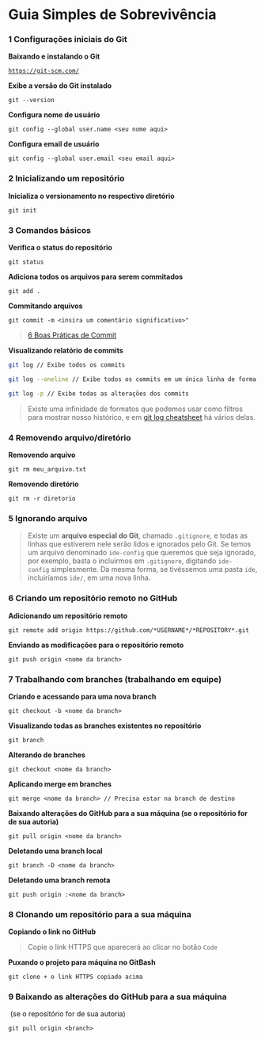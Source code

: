 # Guia Simples de Sobrevivência

### **1 Configurações iniciais do Git**

**Baixando e instalando o Git**

[`https://git-scm.com/`](https://git-scm.com/)

**Exibe a versão do Git instalado**

`git --version`

**Configura nome de usuário**

`git config --global user.name <seu nome aqui>`

**Configura email de usuário**

`git config --global user.email <seu email aqui>`

### **2 Inicializando um repositório**

**Inicializa o versionamento no respectivo diretório**

`git init`

### **3 Comandos básicos**

**Verifica o status do repositório**

`git status`

**Adiciona todos os arquivos para serem commitados**

`git add .`

**Commitando arquivos**

`git commit -m <insira um comentário significativo>"`

> [6 Boas Práticas de Commit](https://blog.locaweb.com.br/temas/codigo-aberto/6-boas-praticas-de-git/)
> 

**Visualizando relatório de commits**

```bash
git log // Exibe todos os commits

git log --oneline // Exibe todos os commits em um única linha de forma reduzida

git log -p // Exibe todas as alterações dos commits
```

> Existe uma infinidade de formatos que podemos usar como filtros para mostrar nosso histórico, e em [git log cheatsheet](http://devhints.io/git-log) há vários delas.
> 

### 4 Removendo arquivo/diretório

**Removendo arquivo**

`git rm meu_arquivo.txt`

**Removendo diretório**

`git rm -r diretorio`

### 5 Ignorando arquivo

> Existe um **arquivo especial do Git**, chamado `.gitignore`, e todas as linhas que estiverem nele serão lidos e ignorados pelo Git. Se temos um arquivo denominado `ide-config` que queremos que seja ignorado, por exemplo, basta o incluirmos em `.gitignore`, digitando `ide-config` simplesmente. Da mesma forma, se tivéssemos uma pasta `ide`, incluiríamos `ide/`, em uma nova linha.
> 

### 6 Criando um repositório remoto no GitHub

**Adicionando um repositório remoto**

`git remote add origin https://github.com/*USERNAME*/*REPOSITORY*.git`

**Enviando as modificações para o repositório remoto**

`git push origin <nome da branch>`

### 7 **Trabalhando com branches (trabalhando em equipe)**

**Criando e acessando para uma nova branch**

`git checkout -b <nome da branch>`

**Visualizando todas as branches existentes no repositório**

`git branch`

**Alterando de branches**

`git checkout <nome da branch>`

**Aplicando merge em branches**

`git merge <nome da branch> // Precisa estar na branch de destino`

**Baixando alterações do GitHub para a sua máquina (se o repositório for de sua autoria)**

`git pull origin <nome da branch>`

**Deletando uma branch local**

`git branch -D <nome da branch>`

**Deletando uma branch remota**

`git push origin :<nome da branch>`

### 8 Clonando um repositório para a sua máquina

**Copiando o link no GitHub**

> Copie o link HTTPS que aparecerá ao clicar no botão `Code`
> 

**Puxando o projeto para máquina no GitBash**

`git clone + o link HTTPS copiado acima`

### **9 Baixando as alterações do GitHub para a sua máquina**
 (se o repositório for de sua autoria)

`git pull origin <branch>`